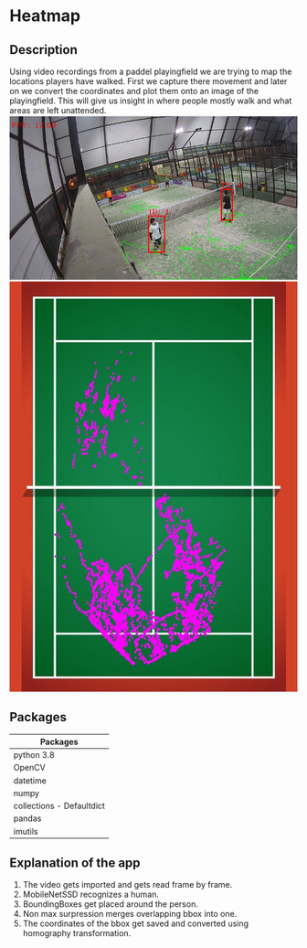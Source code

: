 # Heatmap

## Description 
Using video recordings from a paddel playingfield we are trying to map the locations players have walked. First we capture there movement and later on we convert the coordinates and plot them onto an image of the playingfield. This will give us insight in where people mostly walk and what areas are left unattended.
<img src="media/tracker.png" >
<img src="media/paddelfield_2d_points.jpeg" >


## Packages  
| Packages|
|--------|
| python 3.8 |
| OpenCV |
| datetime |
| numpy |
| collections - Defaultdict |
| pandas |
| imutils |

## Explanation of the app
1. The video gets imported and gets read frame by frame.
2. MobileNetSSD recognizes a human. 
3. BoundingBoxes get placed around the person. 
4. Non max surpression merges overlapping bbox into one.
5. The coordinates of the bbox get saved and converted using homography transformation. 

